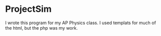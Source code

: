 # ProjectSim
I wrote this program for my AP Physics class. I used templats for much of the html, but the php was my work.
